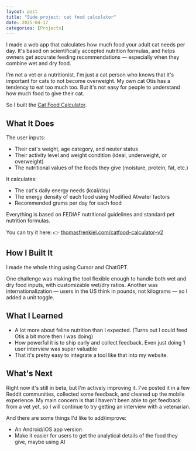 ```yaml
---
layout: post
title: "Side project: cat food calculator"
date: 2025-04-17
categories: [Projects]
---
```


I made a web app that calculates how much food your adult cat needs per day. It's based on scientifically accepted nutrition formulas, and helps owners get accurate feeding recommendations — especially when they combine wet and dry food.

I'm not a vet or a nutritionist. I'm just a cat person who knows that it's important for cats to not become overweight. My own cat Otis has a tendency to eat too much too. But it's not easy for people to understand how much food to give their cat.

So I built the [Cat Food Calculator](/catfood-calculator-v2/).

## What It Does

The user inputs:

- Their cat's weight, age category, and neuter status
- Their activity level and weight condition (ideal, underweight, or overweight)
- The nutritional values of the foods they give (moisture, protein, fat, etc.)

It calculates:

- The cat's daily energy needs (kcal/day)
- The energy density of each food using Modified Atwater factors
- Recommended grams per day for each food

Everything is based on FEDIAF nutritional guidelines and standard pet nutrition formulas.

You can try it here:
👉 [thomasfrenkiel.com/catfood-calculator-v2](/catfood-calculator-v2/)

## How I Built It

I made the whole thing using Cursor and ChatGPT.

One challenge was making the tool flexible enough to handle both wet and dry food inputs, with customizable wet/dry ratios. Another was internationalization — users in the US think in pounds, not kilograms — so I added a unit toggle.

## What I Learned

- A lot more about feline nutrition than I expected. (Turns out I could feed Otis a bit more then I was doing) 
- How powerful it is to ship early and collect feedback. Even just doing 1 user interview was super valuable
- That it's pretty easy to integrate a tool like that into my website.

## What's Next

Right now it's still in beta, but I'm actively improving it. I've posted it in a few Reddit communities, collected some feedback, and cleaned up the mobile experience. 
My main concern is that I haven't been able to get feedback from a vet yet, so I will continue to try getting an interview with a vetenarian.

And there are some things I'd like to add/improve:

- An Android/iOS app version 
- Make it easier for users to get the analytical details of the food they give, maybe using AI
